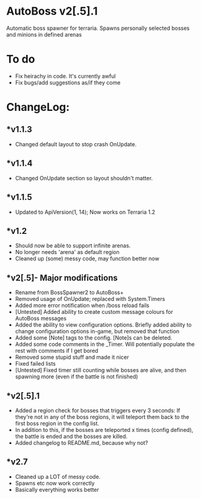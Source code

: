 AutoBoss v2[.5].1
========

Automatic boss spawner for terraria. Spawns personally selected bosses and minions in defined arenas

To do
============
* Fix heirachy in code. It's currently awful
* Fix bugs/add suggestions as/if they come



ChangeLog:
============
 *v1.1.3
----------

* Changed default layout to stop crash OnUpdate.

 *v1.1.4
----------

* Changed OnUpdate section so layout shouldn't matter.

 *v1.1.5
----------

* Updated to ApiVersion(1, 14); Now works on Terraria 1.2

 *v1.2
---------

* Should now be able to support infinite arenas. 
* No longer needs 'arena' as default region
* Cleaned up (some) messy code, may function better now

*v2[.5]- Major modifications
------------------------------

* Rename from BossSpawner2 to AutoBoss+
* Removed usage of OnUpdate; replaced with System.Timers
* Added more error notification when /boss reload fails
* [Untested] Added ability to create custom message colours for AutoBoss messages
* Added the ability to view configuration options. Briefly added ability to change configuration options in-game,
 but removed that function
* Added some [Note] tags to the config. [Note]s can be deleted.
* Added some code comments in the _Timer. Will potentially populate the rest with comments if I get bored
* Removed some stupid stuff and made it nicer
* Fixed failed lists
* [Untested] Fixed timer still counting while bosses are alive, and then spawning more (even if the battle is not finished)

*v2[.5].1
-----------

* Added a region check for bosses that triggers every 3 seconds: If they're not in any of the boss regions, it will
 teleport them back to the first boss region in the config list.
* In addition to this, if the bosses are teleported x times (config defined), the battle is ended and the bosses are killed.
* Added changelog to README.md, because why not?

*v2.7
-----------
* Cleaned up a LOT of messy code.
* Spawns etc now work correctly
* Basically everything works better
